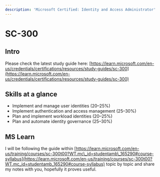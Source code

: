 ```yaml
---
description: 'Microsoft Certified: Identity and Access Administrator'
---
```


# SC-300

## Intro

Please check the latest study guide here: [https://learn.microsoft.com/en-us/credentials/certifications/resources/study-guides/sc-300](https://learn.microsoft.com/en-us/credentials/certifications/resources/study-guides/sc-300)

## Skills at a glance

* Implement and manage user identities (20–25%)
* Implement authentication and access management (25–30%)
* Plan and implement workload identities (20–25%)
* Plan and automate identity governance (25–30%)



## MS Learn

I will be following the guide within [https://learn.microsoft.com/en-us/training/courses/sc-300t00?WT.mc\_id=studentamb\_165290#course-syllabus](https://learn.microsoft.com/en-us/training/courses/sc-300t00?WT.mc_id=studentamb_165290#course-syllabus) topic by topic and share my notes with you, hopefully it proves useful.

